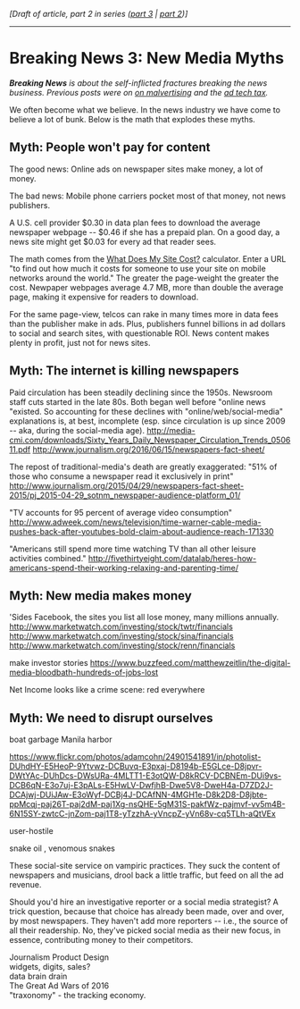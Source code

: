  <em>[Draft of article, part 2 in series (<a href="https://www.rjionline.org/stories/breaking-news-1-how-monetizing-became-malvertising">part 3</a> | <a href=https://www.rjionline.org/stories/breaking-news-2-when-good-ads-go-bad>part 2</a>)]</em>
_____________________

<h1>Breaking News 3: New Media Myths</h1>

<em><strong>Breaking News</strong> is about the self-inflicted fractures breaking the news business. Previous posts were on <a href="https://www.rjionline.org/stories/breaking-news-1-how-monetizing-became-malvertising">on malvertising</a> and the <a href=https://www.rjionline.org/stories/breaking-news-2-when-good-ads-go-bad>ad tech tax</a>.</em>

We often become what we believe. In the news industry we have come to believe a lot of bunk. Below is the math that explodes these myths.

<h2>Myth: People won't pay for content</h2>

The good news: Online ads on newspaper sites make money, a lot of money.

The bad news: Mobile phone carriers pocket most of that money, not news publishers.

A U.S. cell provider $0.30 in data plan fees to download the average newspaper webpage -- $0.46 if she has a prepaid plan. On a good day, a news site might get $0.03 for every ad that reader sees.   

The math comes from the <a href="https://whatdoesmysitecost.com/">What Does My Site Cost?</a> calculator. Enter a URL "to find out how much it costs for someone to use your site on mobile networks around the world." The greater the page-weight the greater the cost. Newpaper webpages average 4.7 MB, more than double the average page, making it expensive for readers to download.

For the same page-view, telcos can rake in many times more in data fees than the publisher make in ads. Plus, publishers funnel billions in ad dollars to social and search sites, with questionable ROI. News content makes plenty in profit, just not for news sites. 

<h2>Myth: The internet is killing newspapers</h2>

Paid circulation has been steadily declining since the 1950s. Newsroom staff cuts started in the late 80s. Both began well before "online news "existed. So accounting for these declines with "online/web/social-media" explanations is, at best, incomplete (esp. since circulation is up since 2009 -- aka, during the social-media age).
http://media-cmi.com/downloads/Sixty_Years_Daily_Newspaper_Circulation_Trends_050611.pdf
http://www.journalism.org/2016/06/15/newspapers-fact-sheet/

The repost of traditional-media's death are greatly exaggerated:
"51% of those who consume a newspaper read it exclusively in print"
http://www.journalism.org/2015/04/29/newspapers-fact-sheet-2015/pj_2015-04-29_sotnm_newspaper-audience-platform_01/

"TV accounts for 95 percent of average video consumption"
http://www.adweek.com/news/television/time-warner-cable-media-pushes-back-after-youtubes-bold-claim-about-audience-reach-171330

"Americans still spend more time watching TV than all other leisure activities combined."
http://fivethirtyeight.com/datalab/heres-how-americans-spend-their-working-relaxing-and-parenting-time/

<h2>Myth: New media makes money</h2>

'Sides Facebook, the sites you list all lose money, many millions annually. 
http://www.marketwatch.com/investing/stock/twtr/financials
http://www.marketwatch.com/investing/stock/sina/financials
http://www.marketwatch.com/investing/stock/renn/financials

make investor stories
https://www.buzzfeed.com/matthewzeitlin/the-digital-media-bloodbath-hundreds-of-jobs-lost

Net Income looks like a crime scene: red everywhere

<h2>Myth: We need to disrupt ourselves</h2>

boat garbage Manila harbor

https://www.flickr.com/photos/adamcohn/24901541891/in/photolist-DUhdHY-E5HeoP-9Ytvwz-DCBuvq-E3pxaj-D8194b-E5GLce-D8jpvr-DWtYAc-DUhDcs-DWsURa-4MLTT1-E3otQW-D8kRCV-DCBNEm-DUi9vs-DCB6qN-E3o7uj-E3pALs-E5HwLV-DwfjhB-Dwe5V8-DweH4a-D7ZD2J-DCAjwj-DUiJAw-E3oWyf-DCBj4J-DCAfNN-4MGH1e-D8k2D8-D8jbte-ppMcqj-paj26T-paj2dM-paj1Xg-nsQHE-5gM31S-pakfWz-pajmvf-vv5m4B-6N15SY-zwtcC-jnZom-paj1T8-yTzzhA-yVncpZ-yVn68v-cq5TLh-aQtVEx

user-hostile

snake oil , venomous snakes

These social-site service on vampiric practices. They suck the content of newspapers and musicians, drool back a little traffic, but feed on all the ad revenue.

Should you'd hire an investigative reporter or a social media strategist? A trick question, because that choice has already been made, over and over, by most newspapers. They haven't add more reporters -- i.e., the source of all their readership. No, they've picked social media as their new focus, in essence, contributing money to their competitors.

Journalism Product Design  
widgets, digits, sales?  
data brain drain  
The Great Ad Wars of 2016  
"traxonomy" - the tracking economy.


